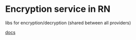 # Encryption service in RN

libs for encryption/decryption (shared between all providers)

[docs](https://github.com/haqq-network/haqq-wallet-encryption-react-native/blob/main/docs/modules.md)
